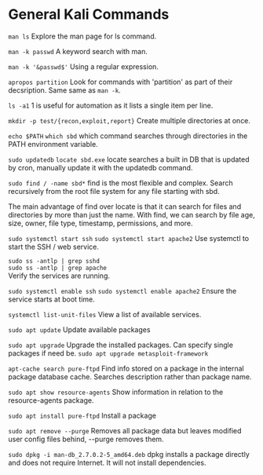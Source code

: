 # General Kali Commands
`man ls`
Explore the man page for ls command.

`man -k passwd`
A keyword search with man.

`man -k '&passwd$'`
Using a regular expression.

`apropos partition`
Look for commands with 'partition' as part of their decsription. Same same as `man -k`.

`ls -a1`
1 is useful for automation as it lists a single item per line.

`mkdir -p test/{recon,exploit,report}`
Create multiple directories at once.

`echo $PATH`
`which sbd`
which command searches through directories in the PATH environment variable.

`sudo updatedb`
`locate sbd.exe`
locate searches a built in DB that is updated by cron, manually update it with the updatedb command.

`sudo find / -name sbd*`
find is the most flexible and complex. Search recursively from the root file system for any file starting with sbd.

The main advantage of find over locate is that it can search for files and directories by more than just the name. With find, we can search by file age, size, owner, file type, timestamp, permissions, and more.

`sudo systemctl start ssh`
`sudo systemctl start apache2`
Use systemctl to start the SSH / web service.

`sudo ss -antlp | grep sshd`  
`sudo ss -antlp | grep apache`  
Verify the services are running.

`sudo systemctl enable ssh`
`sudo systemctl enable apache2`
Ensure the service starts at boot time.

`systemctl list-unit-files`
View a list of available services.

`sudo apt update`
Update available packages

`sudo apt upgrade`
Upgrade the installed packages. Can specify single packages if need be.
`sudo apt upgrade metasploit-framework`

`apt-cache search pure-ftpd`
Find info stored on a package in the internal package database cache. Searches description rather than package name.

`sudo apt show resource-agents`
Show information in relation to the resource-agents package.

`sudo apt install pure-ftpd`
Install a package

`sudo apt remove --purge`
Removes all package data but leaves modified user config files behind, --purge removes them.

`sudo dpkg -i man-db_2.7.0.2-5_amd64.deb`
dpkg installs a package directly and does not require Internet. It will not install dependencies.













